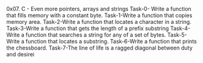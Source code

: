 0x07. C - Even more pointers, arrays and strings
Task-0- Write a function that fills memory with a constant byte.
Task-1-Write a function that copies memory area.
Task-2-Write a function that locates a character in a string.
Task-3-Write a function that gets the length of a prefix substring
Task-4-Write a function that searches a string for any of a set of bytes.
Task-5-Write a function that locates a substring.
Task-6-Write a function that prints the chessboard.
Task-7-The line of life is a ragged diagonal between duty and desirei
